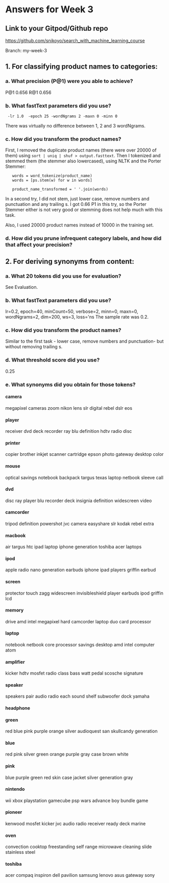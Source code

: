 # Answers for Week 3

## Link to your Gitpod/Github repo 

https://github.com/snikoyo/search_with_machine_learning_course

Branch: my-week-3

## 1. For classifying product names to categories:

### a. What precision (P@1) were you able to achieve?

P@1     0.656
R@1     0.656

### b. What fastText parameters did you use?

` -lr 1.0  -epoch 25 -wordNgrams 2 -maxn 0 -minn 0`

There was virtually no difference between 1, 2 and 3 wordNgrams.

### c. How did you transform the product names?

First, I removed the duplicate product names (there were over 20000 of them) using `sort | uniq | shuf > output.fasttext`.
Then I tokenized and stemmed them (the stemmer also lowercased), using NLTK and the Porter Stemmer:

       words = word_tokenize(product_name)
       words = [ps.stem(w) for w in words]
    
       product_name_transformed = ' '.join(words) 

In a second try, I did not stem, just lower case, remove numbers and punctuation and any trailing s.
I got 0.66 P1 in this try, so the Porter Stemmer either is not very good or stemming does not help much with this task. 

Also, I used 20000 product names instead of 10000 in the training set. 

### d. How did you prune infrequent category labels, and how did that affect your precision?

## 2. For deriving synonyms from content:

### a. What 20 tokens did you use for evaluation?

See Evaluation.

### b. What fastText parameters did you use?

lr=0.2, epoch=40, minCount=50, verbose=2, minn=0, maxn=0, wordNgrams=2, dim=200, ws=3, loss='ns
The sample rate was 0.2.

### c. How did you transform the product names?

Similar to the first task - lower case, remove numbers and punctuation- but without removing trailing s. 

### d. What threshold score did you use?

0.25

### e. What synonyms did you obtain for those tokens?

#### camera
 
megapixel
cameras
zoom
nikon
lens
slr
digital
rebel
dslr
eos


#### player
 
receiver
dvd
deck
recorder
ray
blu
definition
hdtv
radio
disc


#### printer
 
copier
brother
inkjet
scanner
cartridge
epson
photo
gateway
desktop
color


#### mouse
 
optical
savings
notebook
backpack
targus
texas
laptop
netbook
sleeve
call


#### dvd
 
disc
ray
player
blu
recorder
deck
insignia
definition
widescreen
video


#### camcorder
 
tripod
definition
powershot
jvc
camera
easyshare
slr
kodak
rebel
extra


#### macbook
 
air
targus
htc
ipad
laptop
iphone
generation
toshiba
acer
laptops


#### ipod
 
apple
radio
nano
generation
earbuds
iphone
ipad
players
griffin
earbud


#### screen
 
protector
touch
zagg
widescreen
invisibleshield
player
earbuds
ipod
griffin
lcd


#### memory
 
drive
amd
intel
megapixel
hard
camcorder
laptop
duo
card
processor


#### laptop
 
notebook
netbook
core
processor
savings
desktop
amd
intel
computer
atom


#### amplifier
 
kicker
hdtv
mosfet
radio
class
bass
watt
pedal
scosche
signature


#### speaker
 
speakers
pair
audio
radio
each
sound
shelf
subwoofer
dock
yamaha


#### headphone
 


#### green
 
red
blue
pink
purple
orange
silver
audioquest
san
skullcandy
generation


#### blue
 
red
pink
silver
green
orange
purple
gray
case
brown
white


#### pink
 
blue
purple
green
red
skin
case
jacket
silver
generation
gray


#### nintendo
 
wii
xbox
playstation
gamecube
psp
wars
advance
boy
bundle
game


#### pioneer
 
kenwood
mosfet
kicker
jvc
audio
radio
receiver
ready
deck
marine


#### oven
 
convection
cooktop
freestanding
self
range
microwave
cleaning
slide
stainless
steel


#### toshiba
 
acer
compaq
inspiron
dell
pavilion
samsung
lenovo
asus
gateway
sony